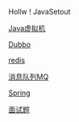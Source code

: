 Hollw ! JavaSetout







[Java虚拟机](/document/jvm.md)







[Dubbo](/document/dubbo.md)

[redis](/document/redis总结(学习笔记+面试).md)

[消息队列MQ](/document/MQ.md)

[Spring](/document/Spring.md)





[面试题](/document/面试题.md)